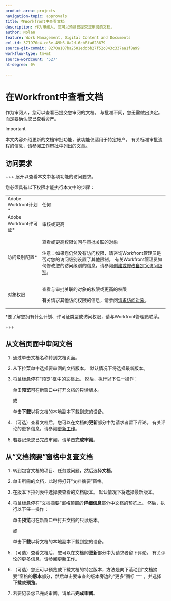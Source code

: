 ```yaml
---
product-area: projects
navigation-topic: approvals
title: 在Workfront中查看文档
description: 作为审阅人，您可以预览已提交您审阅的文档。
author: Nolan
feature: Work Management, Digital Content and Documents
exl-id: 371970e4-cd3e-49b6-8a2d-6cb8fa628679
source-git-commit: 8270a107ba2501eddbb27f52c843c337aa1f8a99
workflow-type: tm+mt
source-wordcount: '527'
ht-degree: 0%

---
```


# 在Workfront中查看文档

作为审阅人，您可以查看已提交您审阅的文档。 与批准不同，您无需做出决定。 而是要确认您已查看资产。

>[!IMPORTANT]
>
>本文内容介绍更新的文档审批功能，该功能仅适用于特定帐户。 有关标准审批流程的信息，请参阅[工作审批](/help/quicksilver/review-and-approve-work/manage-approvals/manage-approvals.md)中列出的文章。

## 访问要求

+++ 展开以查看本文中各项功能的访问要求。

您必须具有以下权限才能执行本文中的步骤：

<table style="table-layout:auto"> 
 <col> 
 <col> 
 <tbody> 
  <tr> 
   <td role="rowheader">Adobe Workfront计划*</td> 
   <td> <p>任何</p> </td> 
  </tr> 
  <tr> 
   <td role="rowheader">Adobe Workfront许可证*</td> 
   <td> <p>审核或更高</p> </td> 
  </tr> 
  <tr> 
   <td role="rowheader">访问级别配置*</td> 
   <td> <p>查看或更高权限访问与审批关联的对象</p> <p>注意：如果您仍然没有访问权限，请咨询Workfront管理员是否对您的访问级别设置了其他限制。 有关Workfront管理员如何修改您的访问级别的信息，请参阅<a href="/help/quicksilver/administration-and-setup/add-users/configure-and-grant-access/create-modify-access-levels.md" class="MCXref xref">创建或修改自定义访问级别</a>。</p> </td> 
  </tr> 
  <tr> 
   <td role="rowheader">对象权限</td> 
   <td> <p>查看与审批关联的对象的权限或更高的权限</p> <p>有关请求其他访问权限的信息，请参阅<a href="/help/quicksilver/workfront-basics/grant-and-request-access-to-objects/request-access.md" class="MCXref xref">请求访问对象</a>。</p> </td> 
  </tr> 
 </tbody> 
</table>

&#42;要了解您拥有什么计划、许可证类型或访问权限，请与Workfront管理员联系。

+++

<!--
## Review a document from Home
Add once functionality is added
-->

## 从文档页面中审阅文档

1. 通过单击文档名称转到文档页面。

1. 从下拉菜单中选择要审阅的文档版本。 默认情况下将选择最新版本。

1. 将鼠标悬停在“预览”框中的文档上。 然后，执行以下任一操作：

   单击&#x200B;**预览**&#x200B;可在新窗口中打开文档的只读版本。

   或

   单击&#x200B;**下载**&#x200B;以将文档的本地副本下载到您的设备。

1. （可选）查看文档后，您可以在文档的&#x200B;**更新**&#x200B;部分中为请求者留下评论。 有关评论的更多信息，请参阅[更新工作](/help/quicksilver/workfront-basics/updating-work-items-and-viewing-updates/update-work.md)。
1. 若要记录您已完成审阅，请单击&#x200B;**完成审阅**。

## 从“文档摘要”窗格中复查文档

1. 转到包含文档的项目、任务或问题，然后选择&#x200B;**文档**。

1. 单击所需的文档，此时将打开“文档摘要”窗格。

1. 在版本下拉列表中选择要查看的文档版本。 默认情况下将选择最新版本。

1. 将鼠标悬停在“文档摘要”窗格顶部的&#x200B;**详细信息**&#x200B;部分中文档的预览上。 然后，执行以下任一操作：

   单击&#x200B;**预览**&#x200B;可在新窗口中打开文档的只读版本。

   或

   单击&#x200B;**下载**&#x200B;以将文档的本地副本下载到您的设备。

1. （可选）查看文档后，您可以在文档的&#x200B;**更新**&#x200B;部分中为请求者留下评论。 有关评论的更多信息，请参阅[更新工作](/help/quicksilver/workfront-basics/updating-work-items-and-viewing-updates/update-work.md)。

1. （可选）您还可以预览或下载文档的特定版本，方法是向下滚动到“文档摘要”窗格的&#x200B;**版本**&#x200B;部分，然后单击要审查的版本旁边的“更多”图标![更多图标](../assets/more-icon.png)，并选择&#x200B;**下载**&#x200B;或&#x200B;**预览**。
1. 若要记录您已完成审阅，请单击&#x200B;**完成审阅**。
